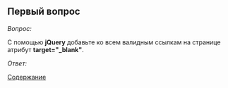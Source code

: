 ## Первый вопрос

_Вопрос:_

С помощью __jQuery__ добавьте ко всем валидным ссылкам на странице атрибут __target="\_blank"__.

_Ответ:_


[Содержание](../SUMMARY.md)